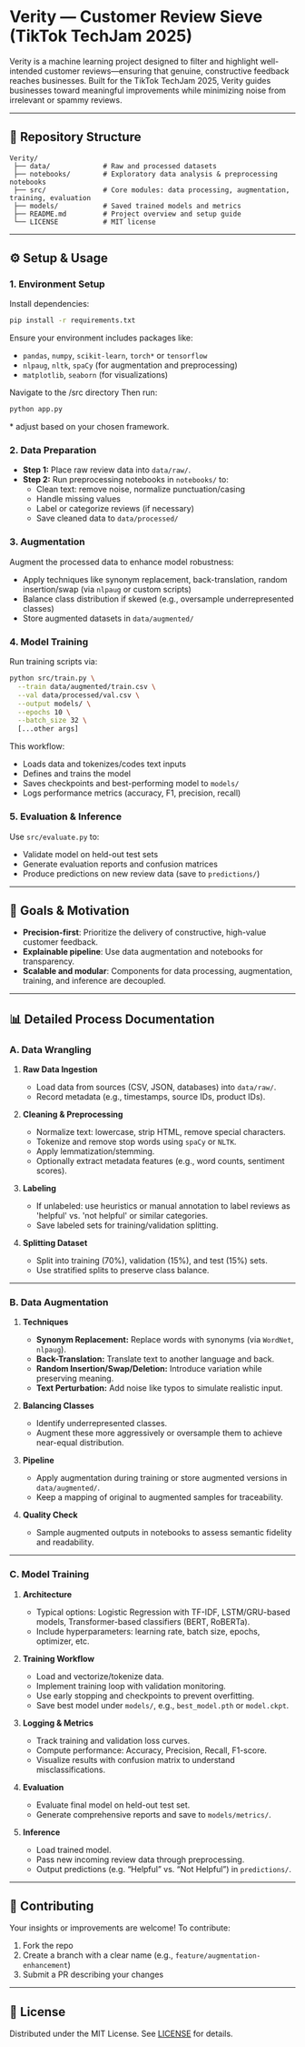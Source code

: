 # Verity — Customer Review Sieve (TikTok TechJam 2025)

Verity is a machine learning project designed to filter and highlight well-intended customer reviews—ensuring that genuine, constructive feedback reaches businesses. Built for the TikTok TechJam 2025, Verity guides businesses toward meaningful improvements while minimizing noise from irrelevant or spammy reviews.

---

## 📂 Repository Structure

```
Verity/
 ├── data/             # Raw and processed datasets
 ├── notebooks/        # Exploratory data analysis & preprocessing notebooks
 ├── src/              # Core modules: data processing, augmentation, training, evaluation
 ├── models/           # Saved trained models and metrics
 ├── README.md         # Project overview and setup guide
 └── LICENSE           # MIT license
```

---

## ⚙️ Setup & Usage

### 1. Environment Setup

Install dependencies:
```bash
pip install -r requirements.txt
```

Ensure your environment includes packages like:
- `pandas`, `numpy`, `scikit-learn`, `torch*` or `tensorflow`
- `nlpaug`, `nltk`, `spaCy` (for augmentation and preprocessing)
- `matplotlib`, `seaborn` (for visualizations)

Navigate to the /src directory
Then run:
```bash
python app.py
```

\* adjust based on your chosen framework.

### 2. Data Preparation

- **Step 1:** Place raw review data into `data/raw/`.
- **Step 2:** Run preprocessing notebooks in `notebooks/` to:
  - Clean text: remove noise, normalize punctuation/casing
  - Handle missing values
  - Label or categorize reviews (if necessary)
  - Save cleaned data to `data/processed/`

### 3. Augmentation

Augment the processed data to enhance model robustness:
- Apply techniques like synonym replacement, back-translation, random insertion/swap (via `nlpaug` or custom scripts)
- Balance class distribution if skewed (e.g., oversample underrepresented classes)
- Store augmented datasets in `data/augmented/`

### 4. Model Training

Run training scripts via:
```bash
python src/train.py \
  --train data/augmented/train.csv \
  --val data/processed/val.csv \
  --output models/ \
  --epochs 10 \
  --batch_size 32 \
  [...other args]
```

This workflow:
- Loads data and tokenizes/codes text inputs
- Defines and trains the model
- Saves checkpoints and best-performing model to `models/`
- Logs performance metrics (accuracy, F1, precision, recall)

### 5. Evaluation & Inference

Use `src/evaluate.py` to:
- Validate model on held-out test sets
- Generate evaluation reports and confusion matrices
- Produce predictions on new review data (save to `predictions/`)

---

## 🎯 Goals & Motivation

- **Precision-first**: Prioritize the delivery of constructive, high-value customer feedback.
- **Explainable pipeline**: Use data augmentation and notebooks for transparency.
- **Scalable and modular**: Components for data processing, augmentation, training, and inference are decoupled.

---

## 📊 Detailed Process Documentation

### A. Data Wrangling

1. **Raw Data Ingestion**
   - Load data from sources (CSV, JSON, databases) into `data/raw/`.
   - Record metadata (e.g., timestamps, source IDs, product IDs).

2. **Cleaning & Preprocessing**
   - Normalize text: lowercase, strip HTML, remove special characters.
   - Tokenize and remove stop words using `spaCy` or `NLTK`.
   - Apply lemmatization/stemming.
   - Optionally extract metadata features (e.g., word counts, sentiment scores).

3. **Labeling**
   - If unlabeled: use heuristics or manual annotation to label reviews as 'helpful' vs. 'not helpful' or similar categories.
   - Save labeled sets for training/validation splitting.

4. **Splitting Dataset**
   - Split into training (70%), validation (15%), and test (15%) sets.
   - Use stratified splits to preserve class balance.

---

### B. Data Augmentation

1. **Techniques**
   - **Synonym Replacement:** Replace words with synonyms (via `WordNet`, `nlpaug`).
   - **Back-Translation:** Translate text to another language and back.
   - **Random Insertion/Swap/Deletion:** Introduce variation while preserving meaning.
   - **Text Perturbation:** Add noise like typos to simulate realistic input.

2. **Balancing Classes**
   - Identify underrepresented classes.
   - Augment these more aggressively or oversample them to achieve near-equal distribution.

3. **Pipeline**
   - Apply augmentation during training or store augmented versions in `data/augmented/`.
   - Keep a mapping of original to augmented samples for traceability.

4. **Quality Check**
   - Sample augmented outputs in notebooks to assess semantic fidelity and readability.

---

### C. Model Training

1. **Architecture**
   - Typical options: Logistic Regression with TF-IDF, LSTM/GRU-based models, Transformer-based classifiers (BERT, RoBERTa).
   - Include hyperparameters: learning rate, batch size, epochs, optimizer, etc.

2. **Training Workflow**
   - Load and vectorize/tokenize data.
   - Implement training loop with validation monitoring.
   - Use early stopping and checkpoints to prevent overfitting.
   - Save best model under `models/`, e.g., `best_model.pth` or `model.ckpt`.

3. **Logging & Metrics**
   - Track training and validation loss curves.
   - Compute performance: Accuracy, Precision, Recall, F1-score.
   - Visualize results with confusion matrix to understand misclassifications.

4. **Evaluation**
   - Evaluate final model on held-out test set.
   - Generate comprehensive reports and save to `models/metrics/`.

5. **Inference**
   - Load trained model.
   - Pass new incoming review data through preprocessing.
   - Output predictions (e.g. “Helpful” vs. “Not Helpful”) in `predictions/`.

---

## 🤝 Contributing

Your insights or improvements are welcome! To contribute:
1. Fork the repo
2. Create a branch with a clear name (e.g., `feature/augmentation-enhancement`)
3. Submit a PR describing your changes

---

## 📜 License

Distributed under the MIT License. See [LICENSE](./LICENSE) for details.
